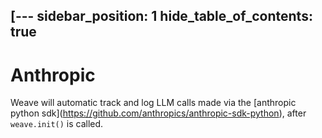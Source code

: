 [---
sidebar_position: 1
hide_table_of_contents: true
---

# Anthropic

Weave will automatic track and log LLM calls made via the \[anthropic python sdk\](https://github.com/anthropics/anthropic-sdk-python), after `weave.init()` is called.

